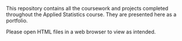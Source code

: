 This repository contains all the coursework and projects completed throughout the Applied Statistics course. They are presented here as a portfolio. 

Please open HTML files in a web browser to view as intended. 
